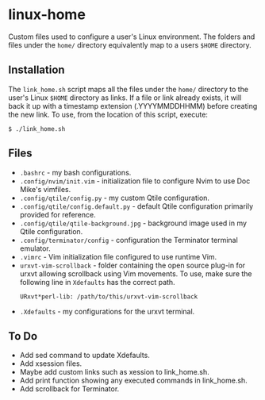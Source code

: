 # linux-home

Custom files used to configure a user's Linux environment. The folders and files
under the `home/` directory equivalently map to a users `$HOME` directory.

## Installation

The `link_home.sh` script maps all the files under the `home/` directory to
the user's Linux `$HOME` directory as links. If a file or link already exists,
it will back it up with a timestamp extension (.YYYYMMDDHHMM) before creating
the new link. To use, from the location of this script, execute:
```
$ ./link_home.sh
```

## Files
* `.bashrc` - my bash configurations. 
* `.config/nvim/init.vim` - initialization file to configure Nvim to use
  Doc Mike's vimfiles.
* `.config/qtile/config.py` - my custom Qtile configuration. 
* `.config/qtile/config.default.py` - default Qtile configuration primarily
  provided for reference.
* `.config/qtile/qtile-background.jpg` - background image used in my Qtile
  configuration.
* `.config/terminator/config` - configuration the Terminator terminal emulator.
* `.vimrc` - Vim initialization file configured to use runtime Vim.
* `urxvt-vim-scrollback` - folder containing the open source plug-in for urxvt
  allowing scrollback using Vim movements. To use, make sure the following line
  in `Xdefaults` has the correct path.
    ```
    URxvt*perl-lib: /path/to/this/urxvt-vim-scrollback
    ```
* `.Xdefaults` - my configurations for the urxvt terminal.

## To Do
* Add sed command to update Xdefaults.
* Add xsession files.
* Maybe add custom links such as xession to link_home.sh.
* Add print function showing any executed commands in link_home.sh.
* Add scrollback for Terminator.
